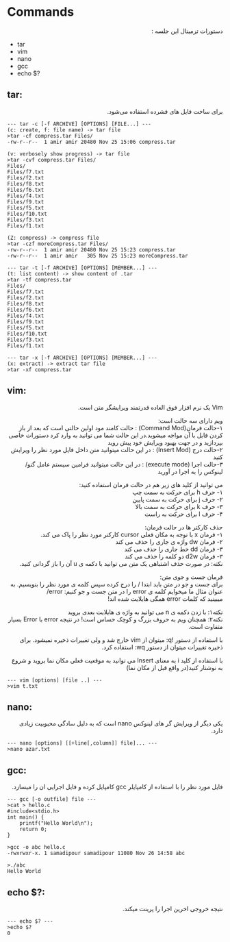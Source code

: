 # Commands

<div dir="rtl" markdown="1">
دستورات ترمینال این جلسه :  
<div dir="ltr" markdown="1">

- tar
- vim
- nano
- gcc
- echo $?


## tar: 
<div dir="rtl" markdown="1">
برای ساخت فایل های فشرده استفاده می‌شود.
<div dir="ltr" markdown="1">

```linux
--- tar -c [-f ARCHIVE] [OPTIONS] [FILE...] ---
(c: create, f: file name) -> tar file
>tar -cf compress.tar Files/
-rw-r--r--  1 amir amir 20480 Nov 25 15:06 compress.tar
```

```linux
(v: verbosely show progress) -> tar file
>tar -cvf compress.tar Files/
Files/
Files/f7.txt
Files/f2.txt
Files/f8.txt
Files/f6.txt
Files/f4.txt
Files/f9.txt
Files/f5.txt
Files/f10.txt
Files/f3.txt
Files/f1.txt
```

```linux
(Z: compress) -> compress file
>tar -czf moreCompress.tar Files/
-rw-r--r--  1 amir amir 20480 Nov 25 15:23 compress.tar
-rw-r--r--  1 amir amir   305 Nov 25 15:23 moreCompress.tar
```

```linux
--- tar -t [-f ARCHIVE] [OPTIONS] [MEMBER...] ---
(t: list content) -> show content of .tar
>tar -tf compress.tar 
Files/
Files/f7.txt
Files/f2.txt
Files/f8.txt
Files/f6.txt
Files/f4.txt
Files/f9.txt
Files/f5.txt
Files/f10.txt
Files/f3.txt
Files/f1.txt
```


```linux
--- tar -x [-f ARCHIVE] [OPTIONS] [MEMBER...] ---
(x: extract) -> extract tar file
>tar -xf compress.tar
```

## vim: 
<div dir="rtl" markdown="1">
Vim یک نرم افزار فوق العاده قدرتمند ویرایشگر متن است.

ویم دارای سه حالت است:   
۱-حالت فرمان(Command Mod) : حالت کامند مود اولین حالتی است که بعد از باز کردن فایل با آن مواجه میشوید.در این حالت شما می توانید به وارد کرد دستورات خاصی بپردازید و در جهت بهبود ویرایش خود پیش روید   
۲-حالت درج (Insert Mod) : در این حالت میتوانید متن داخل فایل مورد نظر را ویرایش کنید   
۳-حالت اجرا (execute mode) : در این حالت میتوانید فرامین سیستم عامل گنو/لینوکس را به اجرا در آورید   

می توانید از کلید های زیر هم در حالت فرمان استفاده کنید:   
۱- حرف h برای حرکت به سمت چپ   
۲- حرف j برای حرکت به سمت پایین   
۳- حرف k برای حرکت به سمت بالا   
۴- حرف l برای حرکت به راست   

حذف کارکتر ها در حالت فرمان:    
۱- فرمان x با توجه به مکان فعلی cursor کارکتر مورد نظر را پاک می کند.   
۲- فرمان dw واژه ی جاری را حذف می کند   
۳- فرمان dd خط جاری را حذف می کند   
۳- فرمان d2w دو کلمه را حذف می کند   
نکته: در صورت حذف اشتباهی یک متن می توانید با دکمه ی u آن را باز گردانی کنید.

فرمان جست و جوی متن:  
برای جست و جو در متن باید ابتدا / را درج کرده سپس کلمه ی مورد نظر را بنویسیم. به عنوان مثال ما میخوایم کلمه ی error را در متن جست و جو کنیم:
error/   
میبینید که کلمات error همگی هایلایت شده اند!

نکته۱: با زدن دکمه ی n می توانید به واژه ی هایلایت بعدی بروید   
نکته۲: همچنان ویم به حروف بزرگ و کوچک حساس است! در نتیجه error با Error بسیار متفاوت است.      

با استفاده از دستور !q: میتوان از vim خارج شد و ولی تغییرات ذخیره نمیشود. برای ذخیره تغییرات میتوان از دستور wq: استفاده کرد. 


با استفاده از کلید i به معنای Insert می توانید به موقعیت فعلی مکان نما بروید و شروع به نوشتار کنید(در واقع قبل از مکان نما)


<div dir="ltr" markdown="1">

```linux
--- vim [options] [file ..] ---
>vim t.txt
```

## nano: 
<div dir="rtl" markdown="1">
یکی دیگر از ویرایش گر های لینوکس nano است که به دلیل سادگی محبوبیت زیادی دارد.
<div dir="ltr" markdown="1">

```linux
--- nano [options] [[+line[,column]] file]... ---
>nano azar.txt
```

## gcc: 
<div dir="rtl" markdown="1">
فایل مورد نظر را با استفاده از کامپایلر gcc کامپایل کرده و فایل اجرایی ان را میسازد.
<div dir="ltr" markdown="1">

```linux
--- gcc [-o outfile] file ---
>cat > hello.c
#include<stdio.h>
int main() {
    printf("Hello World\n");
    return 0;
}

>gcc -o abc hello.c 
-rwxrwxr-x. 1 samadipour samadipour 11080 Nov 26 14:58 abc

>./abc
Hello World
```

## echo $?: 
<div dir="rtl" markdown="1">
نتیجه خروجی اخرین اجرا را پرینت میکند.
<div dir="ltr" markdown="1">

```linux
--- echo $? ---
>echo $?
0
```